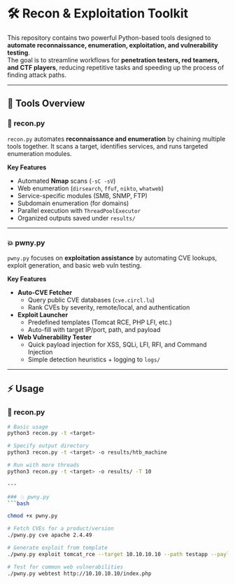 # 🛠️ Recon & Exploitation Toolkit

This repository contains two powerful Python-based tools designed to **automate reconnaissance, enumeration, exploitation, and vulnerability testing**.  
The goal is to streamline workflows for **penetration testers, red teamers, and CTF players**, reducing repetitive tasks and speeding up the process of finding attack paths.

---

## 📌 Tools Overview

### 🔎 recon.py
`recon.py` automates **reconnaissance and enumeration** by chaining multiple tools together. It scans a target, identifies services, and runs targeted enumeration modules.  

**Key Features**
- Automated **Nmap** scans (`-sC -sV`)  
- Web enumeration (`dirsearch`, `ffuf`, `nikto`, `whatweb`)  
- Service-specific modules (SMB, SNMP, FTP)  
- Subdomain enumeration (for domains)  
- Parallel execution with `ThreadPoolExecutor`  
- Organized outputs saved under `results/`  

---

### 💥 pwny.py
`pwny.py` focuses on **exploitation assistance** by automating CVE lookups, exploit generation, and basic web vuln testing.  

**Key Features**
- **Auto-CVE Fetcher**  
  - Query public CVE databases (`cve.circl.lu`)  
  - Rank CVEs by severity, remote/local, and authentication  
- **Exploit Launcher**  
  - Predefined templates (Tomcat RCE, PHP LFI, etc.)  
  - Auto-fill with target IP/port, path, and payload  
- **Web Vulnerability Tester**  
  - Quick payload injection for XSS, SQLi, LFI, RFI, and Command Injection  
  - Simple detection heuristics + logging to `logs/`  

---

## ⚡ Usage

### 🔎 recon.py
```bash
# Basic usage
python3 recon.py -t <target>

# Specify output directory
python3 recon.py -t <target> -o results/htb_machine

# Run with more threads
python3 recon.py -t <target> -o results/ -T 10

---

### 💥 pwny.py
```bash

chmod +x pwny.py

# Fetch CVEs for a product/version
./pwny.py cve apache 2.4.49

# Generate exploit from template
./pwny.py exploit tomcat_rce --target 10.10.10.10 --path testapp --payload "<% out.println('pwned'); %>"

# Test for common web vulnerabilities
./pwny.py webtest http://10.10.10.10/index.php